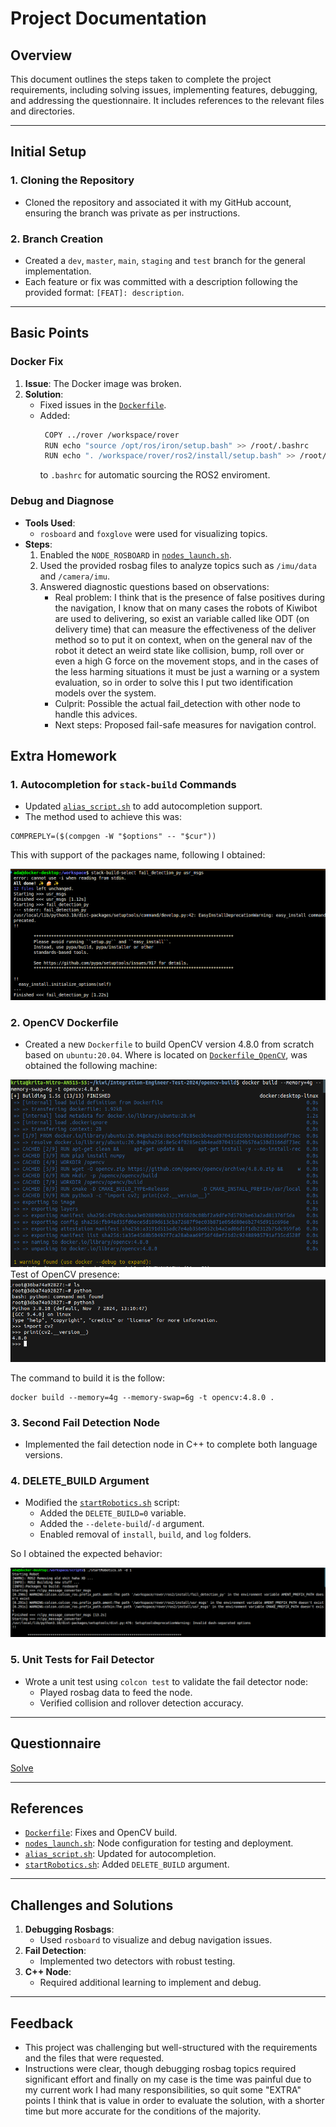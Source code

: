 # **Project Documentation**

## **Overview**
This document outlines the steps taken to complete the project requirements, including solving issues, implementing features, debugging, and addressing the questionnaire. It includes references to the relevant files and directories.

---

## **Initial Setup**

### **1. Cloning the Repository**
- Cloned the repository and associated it with my GitHub account, ensuring the branch was private as per instructions.

### **2. Branch Creation**
- Created a `dev`, `master`, `main`, `staging` and `test` branch for the  general implementation.
- Each feature or fix was committed with a description following the provided format: `[FEAT]: description`.

---

## **Basic Points**

### **Docker Fix**
1. **Issue**: The Docker image was broken.
2. **Solution**:
   - Fixed issues in the [`Dockerfile`](/.devcontainer/Dockerfile).
   - Added:
     ```bash
      COPY ../rover /workspace/rover
      RUN echo "source /opt/ros/iron/setup.bash" >> /root/.bashrc
      RUN echo ". /workspace/rover/ros2/install/setup.bash" >> /root/.bashrc
     ```
     to `.bashrc` for automatic sourcing the ROS2 enviroment.

### **Debug and Diagnose**
- **Tools Used**: 
  - `rosboard` and `foxglove` were used for visualizing topics.
- **Steps**:
  1. Enabled the `NODE_ROSBOARD` in [`nodes_launch.sh`](rover/configs/nodes_launch.sh).
  2. Used the provided rosbag files to analyze topics such as `/imu/data` and `/camera/imu`.
  3. Answered diagnostic questions based on observations:
     - Real problem: I think that is the presence of false positives during the navigation, I know that on many cases the robots of Kiwibot are used to delivering, so exist an variable called like ODT (on delivery time) that can measure the effectiveness of the deliver method so to put it on context, when  on the general nav of the robot it detect an weird state like collision, bump, roll over or even a high G force on the movement stops, and in the cases of the less harming situations it must be just a warning or a system evaluation, so in order to solve this I put two identification models over the system.
     - Culprit: Possible the actual fail_detection with other node to handle this advices.
     - Next steps: Proposed fail-safe measures for navigation control.

<!-- ### **Fail Detection Node**
- Selected Python for implementation (C++ was an optional bonus).
- **Tasks**:
  1. Enabled the `NODE_FAIL_DETECTION_PY` in [`nodes_launch.sh`](rover/configs/nodes_launch.sh).
  2. Implemented collision and rollover detection using:
     - `/imu/data`
     - `/local_plan`
  3. Published accident detections to `/fail_detection/fail`.
  4. Tested using rosbag files, ensuring accurate detection.

--- -->

## **Extra Homework**

### **1. Autocompletion for `stack-build` Commands**
- Updated [`alias_script.sh`](../scripts/alias_script.sh) to add autocompletion support.
- The method used to achieve this was:
```
COMPREPLY=($(compgen -W "$options" -- "$cur"))
```
This with support of the packages name, following I obtained:
<center><img src="assets/alias.png" alt="drawing"/>
</center> 

### **2. OpenCV Dockerfile**
- Created a new `Dockerfile` to build OpenCV version 4.8.0 from scratch based on `ubuntu:20.04`. Where is located on [`Dockerfile_OpenCV`](../opencv-build/Dockerfile), was obtained the following machine:

<center><img src="assets/docker_build.png" alt="drawing", height="300px"/>
</center>
Test of OpenCV presence:
<center><img src="assets/docker_opencv.png" alt="drawing"/>
</center>  

The command to build it is the follow:
```
docker build --memory=4g --memory-swap=6g -t opencv:4.8.0 .
```

### **3. Second Fail Detection Node**
- Implemented the fail detection node in C++ to complete both language versions.

### **4. DELETE_BUILD Argument**
- Modified the [`startRobotics.sh`](../scripts/startRobotics.sh) script:
  - Added the `DELETE_BUILD=0` variable.
  - Added the `--delete-build`/`-d` argument.
  - Enabled removal of `install`, `build`, and `log` folders. 
  


So I obtained the expected behavior:

<center><img src="assets/remover.png" alt="drawing"/>
</center>  

### **5. Unit Tests for Fail Detector**
- Wrote a unit test using `colcon test` to validate the fail detector node:
  - Played rosbag data to feed the node.
  - Verified collision and rollover detection accuracy.

---

## **Questionnaire**
[Solve](solutionQA.md)

---

## **References**
- [`Dockerfile`](../.devcontainer/Dockerfile): Fixes and OpenCV build.
- [`nodes_launch.sh`](rover/configs/nodes_launch.sh): Node configuration for testing and deployment.
- [`alias_script.sh`](scripts/alias_script.sh): Updated for autocompletion.
- [`startRobotics.sh`](scripts/startRobotics.sh): Added `DELETE_BUILD` argument.

---

## **Challenges and Solutions**
1. **Debugging Rosbags**:
   - Used `rosboard` to visualize and debug navigation issues.
2. **Fail Detection**:
   - Implemented two detectors with robust testing.
3. **C++ Node**:
   - Required additional learning to implement and debug.

---

## **Feedback**
- This project was challenging but well-structured with the requirements and the files that were requested.
- Instructions were clear, though debugging rosbag topics required significant effort and finally on my case is the time was painful due to my current work I had many responsibilities, so quit some "EXTRA" points I think that is value in order to evaluate the solution, with a shorter time but more accurate for the conditions of the majority. 
